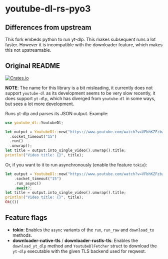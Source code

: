 # youtube-dl-rs-pyo3

## Differences from upstream

This fork embeds python to run yt-dlp. This makes subsequent runs a lot faster.
However it is incompatible with the downloader feature, which makes this not upstreamable.

## Original README

[<img alt="Crates.io" src="https://img.shields.io/crates/v/youtube_dl">](https://crates.io/crates/youtube_dl)

**NOTE**: The name for this library is a bit misleading, it currently does not support `youtube-dl` as its development seems to be very slow recently,
it does support `yt-dlp`, which has diverged from `youtube-dl` in some ways, but sees a lot more development.

Runs yt-dlp and parses its JSON output. Example:

```rust
use youtube_dl::YoutubeDl;

let output = YoutubeDl::new("https://www.youtube.com/watch?v=VFbhKZFzbzk")
  .socket_timeout("15")
  .run()
  .unwrap();
let title = output.into_single_video().unwrap().title;
println!("Video title: {}", title);
```

Or, if you want to it to run asynchronously (enable the feature `tokio`):

```rust
let output = YoutubeDl::new("https://www.youtube.com/watch?v=VFbhKZFzbzk")
    .socket_timeout("15")
    .run_async()
    .await?;
let title = output.into_single_video().unwrap().title;
println!("Video title: {}", title);
Ok(())
```

## Feature flags

- **tokio**: Enables the `async` variants of the `run`, `run_raw` and `download_to` methods.
- **downloader-native-tls** / **downloader-rustls-tls**: Enables the `download_yt_dlp` method and `YoutubeDlFetcher` struct to download the `yt-dlp` executable with the given TLS backend used for reqwest.
